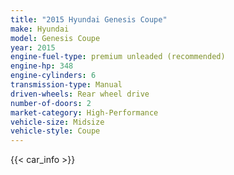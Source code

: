 ```yaml
---
title: "2015 Hyundai Genesis Coupe"
make: Hyundai
model: Genesis Coupe
year: 2015
engine-fuel-type: premium unleaded (recommended)
engine-hp: 348
engine-cylinders: 6
transmission-type: Manual
driven-wheels: Rear wheel drive
number-of-doors: 2
market-category: High-Performance
vehicle-size: Midsize
vehicle-style: Coupe
---
```


{{< car_info >}}
